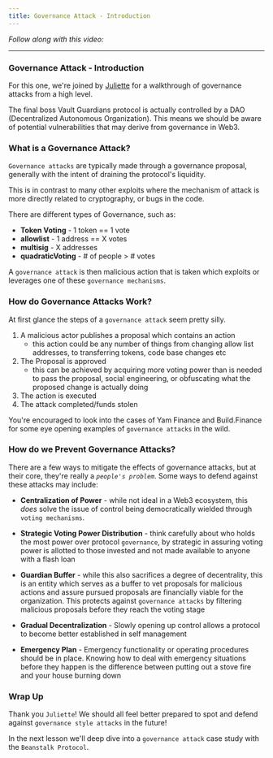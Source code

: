 ```yaml
---
title: Governance Attack - Introduction
---
```


_Follow along with this video:_

---

### Governance Attack - Introduction

For this one, we're joined by [Juliette](https://twitter.com/_juliettech) for a walkthrough of governance attacks from a high level.

The final boss Vault Guardians protocol is actually controlled by a DAO (Decentralized Autonomous Organization). This means we should be aware of potential vulnerabilities that may derive from governance in Web3.

### What is a Governance Attack?

`Governance attacks` are typically made through a governance proposal, generally with the intent of draining the protocol's liquidity.

This is in contrast to many other exploits where the mechanism of attack is more directly related to cryptography, or bugs in the code.

There are different types of Governance, such as:

- **Token Voting** - 1 token == 1 vote
- **allowlist** - 1 address == X votes
- **multisig** - X addresses
- **quadraticVoting** - # of people > # votes

A `governance attack` is then malicious action that is taken which exploits or leverages one of these `governance mechanisms`.

### How do Governance Attacks Work?

At first glance the steps of a `governance attack` seem pretty silly.

1. A malicious actor publishes a proposal which contains an action
   - this action could be any number of things from changing allow list addresses, to transferring tokens, code base changes etc
2. The Proposal is approved
   - this can be achieved by acquiring more voting power than is needed to pass the proposal, social engineering, or obfuscating what the proposed change is actually doing
3. The action is executed
4. The attack completed/funds stolen

You're encouraged to look into the cases of Yam Finance and Build.Finance for some eye opening examples of `governance attacks` in the wild.

### How do we Prevent Governance Attacks?

There are a few ways to mitigate the effects of governance attacks, but at their core, they're really a _`people's problem`_. Some ways to defend against these attacks may include:

- **Centralization of Power** - while not ideal in a Web3 ecosystem, this _does_ solve the issue of control being democratically wielded through `voting mechanisms`.

- **Strategic Voting Power Distribution** - think carefully about who holds the most power over protocol `governance`, by strategic in assuring voting power is allotted to those invested and not made available to anyone with a flash loan

- **Guardian Buffer** - while this also sacrifices a degree of decentrality, this is an entity which serves as a buffer to vet proposals for malicious actions and assure pursued proposals are financially viable for the organization. This protects against `governance attacks` by filtering malicious proposals before they reach the voting stage

- **Gradual Decentralization** - Slowly opening up control allows a protocol to become better established in self management

- **Emergency Plan** - Emergency functionality or operating procedures should be in place. Knowing how to deal with emergency situations before they happen is the difference between putting out a stove fire and your house burning down

### Wrap Up

Thank you `Juliette`! We should all feel better prepared to spot and defend against `governance style attacks` in the future!

In the next lesson we'll deep dive into a `governance attack` case study with the `Beanstalk Protocol`.
